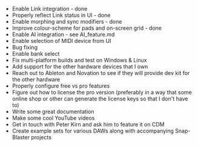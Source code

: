 - Enable Link integration - done 
- Properly reflect Link status in UI - done
- Enable morphing and sync modifiers - done 
- Improve colour-scheme for pads and on-screen grid - done 
- Enable AI integration - see AI_feature.md
- Enable selection of MIDI device from UI
- Bug fixing
- Enable bank select
- Fix multi-platform builds and test on Windows & Linux
- Add support for the other hardware devices that I own 
- Reach out to Ableton and Novation to see if they will provide dev kit for the other hardware 
- Properly configure free vs pro features
- Figure out how to license the pro version (preferably in a way that some online shop or other can generate the license keys so that I don't have to)
- Write some great documentation 
- Make some cool YouTube videos 
- Get in touch with Peter Kirn and ask him to feature it on CDM 
- Create example sets for various DAWs along with accompanying Snap-Blaster projects
